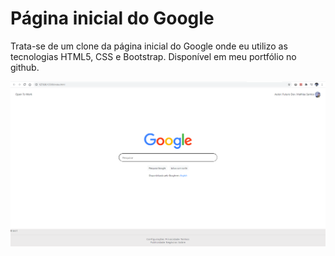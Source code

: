 # Página inicial do Google

<p>Trata-se de um clone da página inicial do Google onde eu utilizo as tecnologias HTML5, CSS e Bootstrap. Disponível em meu portfólio no github.</p>

<img src="imagens/google.png">

